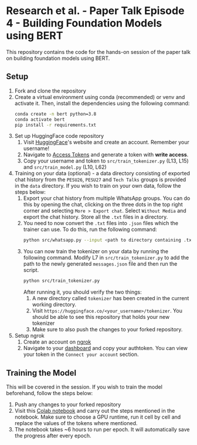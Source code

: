 # Research et al. - Paper Talk Episode 4 - Building Foundation Models using BERT

This repository contains the code for the hands-on session of the paper talk on building foundation models using BERT.

## Setup

1. Fork and clone the repository
2. Create a virtual environment using conda (recommended) or venv and activate it. Then, install the dependencies using
   the following command:
    ```bash
    conda create -n bert python=3.8
    conda activate bert
    pip install -r requirements.txt
    ```
3. Set up HuggingFace code repository
    1. Visit [HuggingFace](https://huggingface.co/)'s website and create an account. Remember your username!
    2. Navigate to [Access Tokens](https://huggingface.co/settings/tokens) and generate a token with **write access**.
    3. Copy your username and token to `src/train_tokenizer.py` (L13, L15) and `src/train_model.py` (L10, L62)
4. Training on your data (optional) - a data directory consisting of exported chat history from the `PESU26`, `PESU27`
   and `Tech Talks` groups is provided in the `data` directory. If you wish to train on your own data, follow the steps
   below:
    1. Export your chat history from multiple WhatsApp groups. You can do this by opening the chat, clicking on the
       three dots in the top right corner and selecting `More > Export chat`. Select `Without Media` and export the
       chat history. Store all the `.txt` files in a directory.
    2. You need to now convert the `.txt` files into `.json` files which the trainer can use. To do this, run the
       following command:
        ```bash
        python src/whatsapp.py --input <path to directory containing .txt files> --output_dir <path to output directory>
        ``` 
    3. You can now train the tokenizer on your data by running the following command. Modify L7
       in `src/train_tokenizer.py` to add the path to the newly generated `messages.json` file and then run the script.
        ```bash
        python src/train_tokenizer.py
        ```
       After running it, you should verify the two things:
        1. A new directory called `tokenizer` has been created in the current working directory.
        2. Visit `https://huggingface.co/<your_username>/tokenizer`. You should be able to see this repository that
           holds your new tokenizer
        3. Make sure to also push the changes to your forked repository.
5. Setup ngrok
    1. Create an account on [ngrok](https://ngrok.com/)
    2. Navigate to your [dashboard](https://dashboard.ngrok.com/get-started/setup) and copy your authtoken. You can
       view your token in the `Connect your account` section.

## Training the Model

This will be covered in the session. If you wish to train the model beforehand, follow the steps below:

1. Push any changes to your forked repository
2. Visit this [Colab notebook](https://colab.research.google.com/drive/1VV9icZiJoc1wb756-WO-hcIDqOEl5W-C?usp=sharing)
   and carry out the steps mentioned in the notebook. Make sure to choose a GPU runtime, run it cell by cell and replace the values of the
   tokens where mentioned. 
3. The notebook takes ~6 hours to run per epoch. It will automatically save the progress after every epoch. 
